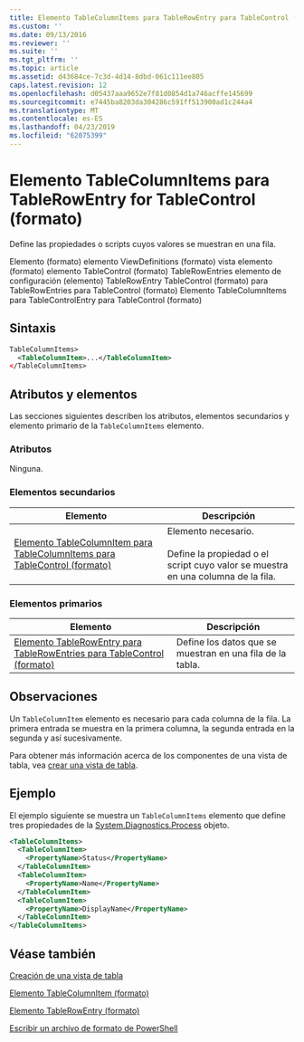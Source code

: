 ```yaml
---
title: Elemento TableColumnItems para TableRowEntry para TableControl (formato) | Microsoft Docs
ms.custom: ''
ms.date: 09/13/2016
ms.reviewer: ''
ms.suite: ''
ms.tgt_pltfrm: ''
ms.topic: article
ms.assetid: d43684ce-7c3d-4d14-8dbd-061c111ee805
caps.latest.revision: 12
ms.openlocfilehash: d05437aaa9652e7f81d0854d1a746acffe145699
ms.sourcegitcommit: e7445ba8203da304286c591ff513900ad1c244a4
ms.translationtype: MT
ms.contentlocale: es-ES
ms.lasthandoff: 04/23/2019
ms.locfileid: "62075399"
---
```

# <a name="tablecolumnitems-element-for-tablerowentry-for-tablecontrol-format"></a>Elemento TableColumnItems para TableRowEntry for TableControl (formato)

Define las propiedades o scripts cuyos valores se muestran en una fila.

Elemento (formato) elemento ViewDefinitions (formato) vista elemento (formato) elemento TableControl (formato) TableRowEntries elemento de configuración (elemento) TableRowEntry TableControl (formato) para TableRowEntries para TableControl (formato) Elemento TableColumnItems para TableControlEntry para TableControl (formato)

## <a name="syntax"></a>Sintaxis

```xml
TableColumnItems>
  <TableColumnItem>...</TableColumnItem>
</TableColumnItems>
```

## <a name="attributes-and-elements"></a>Atributos y elementos

Las secciones siguientes describen los atributos, elementos secundarios y elemento primario de la `TableColumnItems` elemento.

### <a name="attributes"></a>Atributos

Ninguna.

### <a name="child-elements"></a>Elementos secundarios

|Elemento|Descripción|
|-------------|-----------------|
|[Elemento TableColumnItem para TableColumnItems para TableControl (formato)](./tablecolumnitem-element-for-tablecolumnitems-for-tablecontrol-format.md)|Elemento necesario.<br /><br /> Define la propiedad o el script cuyo valor se muestra en una columna de la fila.|

### <a name="parent-elements"></a>Elementos primarios

|Elemento|Descripción|
|-------------|-----------------|
|[Elemento TableRowEntry para TableRowEntries para TableControl (formato)](./tablerowentry-element-for-tablerowentries-for-tablecontrol-format.md)|Define los datos que se muestran en una fila de la tabla.|

## <a name="remarks"></a>Observaciones

Un `TableColumnItem` elemento es necesario para cada columna de la fila. La primera entrada se muestra en la primera columna, la segunda entrada en la segunda y así sucesivamente.

Para obtener más información acerca de los componentes de una vista de tabla, vea [crear una vista de tabla](./creating-a-table-view.md).

## <a name="example"></a>Ejemplo

El ejemplo siguiente se muestra un `TableColumnItems` elemento que define tres propiedades de la [System.Diagnostics.Process](/dotnet/api/System.Diagnostics.Process) objeto.

```xml
<TableColumnItems>
  <TableColumnItem>
    <PropertyName>Status</PropertyName>
  </TableColumnItem>
  <TableColumnItem>
    <PropertyName>Name</PropertyName>
  </TableColumnItem>
  <TableColumnItem>
    <PropertyName>DisplayName</PropertyName>
  </TableColumnItem>
</TableColumnItems>

```

## <a name="see-also"></a>Véase también

[Creación de una vista de tabla](./creating-a-table-view.md)

[Elemento TableColumnItem (formato)](./tablecolumnitem-element-for-tablecolumnitems-for-tablecontrol-format.md)

[Elemento TableRowEntry (formato)](./tablerowentry-element-for-tablerowentries-for-tablecontrol-format.md)

[Escribir un archivo de formato de PowerShell](./writing-a-powershell-formatting-file.md)
